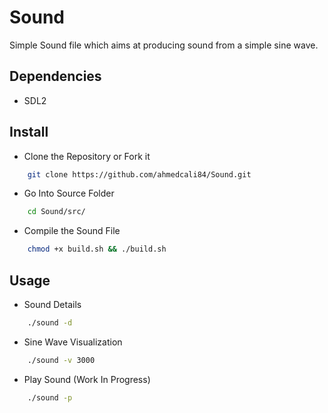 # Sound
Simple Sound file which aims at producing sound from a simple sine wave.

## Dependencies
- SDL2

## Install 
- Clone the Repository or Fork it
``` bash 
    git clone https://github.com/ahmedcali84/Sound.git
```

- Go Into Source Folder
``` bash 
    cd Sound/src/
```

- Compile the Sound File
``` bash 
    chmod +x build.sh && ./build.sh
```

## Usage
- Sound Details
``` bash 
    ./sound -d
```

- Sine Wave Visualization
``` bash 
    ./sound -v 3000
```

- Play Sound (Work In Progress)
``` bash
    ./sound -p
```


